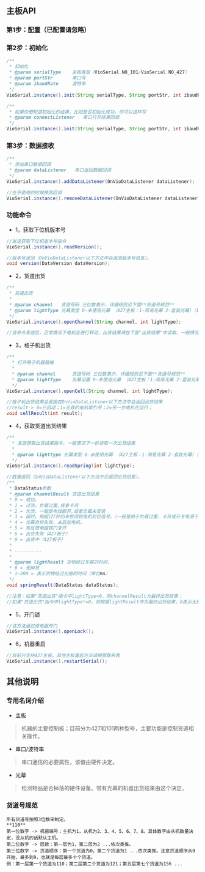 ## 主板API

### 第1步：[配置](https://github.com/Acccord/AndroidSerialPort/blob/master/README.md)（已配置请忽略）

### 第2步：初始化
``` java
/**
 * 初始化
 * @param serialType    主板类型（VioSerial.NO_101/VioSerial.NO_427）
 * @param portStr       串口号
 * @param ibaudRate     波特率
 */
VioSerial.instance().init(String serialType, String portStr, int ibaudRate);

/**
 * 如果你想知道初始化的结果，比如是否初始化成功，你可以这样写
 * @param connectListener   串口打开结果回调
 */
VioSerial.instance().init(String serialType, String portStr, int ibaudRate, OnConnectListener connectListener);
```

### 第3步：数据接收
``` java
/**
 * 添加串口数据回调
 * @param dataListener   串口返回数据回调
 */
VioSerial.instance().addDataListener(OnVioDataListener dataListener);

//在不使用的时候移除回调
VioSerial.instance().removeDataListener(OnVioDataListener dataListener);
```

### 功能命令
- 1，获取下位机版本号
``` java
//发送获取下位机版本号指令
VioSerial.instance().readVersion();

//版本号返回（OnVioDataListener以下方法中会返回版本号信息）。
void version(DataVersion dataVersion);
```

- 2，货道出货
``` java
/**
 * 货道出货
 *
 * @param channel   货道号码 三位数表示，详细规则见下面**货道号规范**
 * @param lightType 光幕类型 0-未使用光幕 （427主板：1-简易光幕 2-盒装光幕）（101主板：1-电机转一圈 2-电机转动直到检测到结果为止）
 */
VioSerial.instance().openChannel(String channel, int lightType);

//该命令发送后，正常情况下电机会进行转动，出货结果请在下面"出货结果"中读取，一般情况下一秒读取一次。
```

- 3，格子机出货
``` java
/**
  * 打开格子机器箱格
  *
  * @param channel      货道号码 三位数表示，详细规则见下面**货道号规范**
  * @param lightType    光幕设置 0-未使用光幕 （427主板：1-简易光幕 2-盒装光幕）（101主板：1-电机转一圈 2-电机转动直到检测到结果为止）
  */
VioSerial.instance().openCell(String channel, int lightType);

//格子机出货结果会直接在OnVioDataListener以下方法中会返回出货结果
//result-> 0=已启动；1=无效的电机索引号；2=另一台电机在运行；
void cellResult(int result);
```

- 4，获取货道出货结果
``` java
/**
  * 发送获取出货结果指令，一般情况下一秒读取一次出货结果
  *
  * @param lightType 光幕类型 0-未使用光幕 （427主板：1-简易光幕 2-盒装光幕）（101主板：1-电机转一圈 2-电机转动直到检测到结果为止）
  */
VioSerial.instance().readSpring(int lightType);

//数据返回（OnVioDataListener以下方法中会返回出货结果）。
/**
 * DataStatus参数
 * @param channelResult 货道出货结果
 * 0 = 成功。
 * 1 = 过流。负载过重,或者卡货
 * 2 = 欠流。一般是电线断开,或者负载未安装
 * 3 = 超时。指超过7秒仍未检测到电机到位信号。（一般是由于负载过重、卡货或开关电源干扰引起）
 * 4 = 光幕自检失败，未启动电机。
 * 5 = 有反馈电磁铁门未开
 * 6 = 出货失败（427板子）
 * 9 = 出货中（427板子）
 *
 * ----------
 *
 * @param lightResult 货物经过光幕的时间，
 * 0 = 无掉货
 * 1~200 = 表示货物经过光栅的时间（单位ms）
 */
void springResult(DataStatus dataStatus);

//注意：如果"货道出货"指令中lightType=0，则channelResult为最终出货结果；
//如果"货道出货"指令中lightType!=0，则根据lightResult作为最终出货结果，0表示无掉货，大于0表示有货物掉落；
```

- 5，开门锁
``` java
//该方法通过继电器开门
VioSerial.instance().openLock();
```

- 6，机器重启
``` java
//目前只支持427主板，其他主板重启方法请根据联系我
VioSerial.instance().restartSerial();
```

## 其他说明
### 专用名词介绍
- 主板
> 机器的主要控制板；目前分为427和101两种型号，主要功能是控制货道相关操作。
- 串口/波特率
> 串口通信的必要属性，该值由硬件决定。
- 光幕
> 检测物品是否掉落的硬件设备。带有光幕的机器出货结果由这个决定。

### 货道号规范
``` text
所有货道号按照3位数来制定。
**110**
第一位数字 -> 机器编号：主机为1，从机为2、3、4、5、6、7、8。具体数字由从机数量决定，没从机的话默认主机。
第二位数字 -> 层数：第一层为1，第二层为2 ...依次类推。
第三位数字 -> 货道顺序：第一个货道为0，第二个货道为1 ...依次类推。注意货道顺序从0开始，最多到9，也就是每层最多十个货道。
例：第一层第一个货道为110；第二层第二个货道为121；第五层第七个货道为156 ...
```